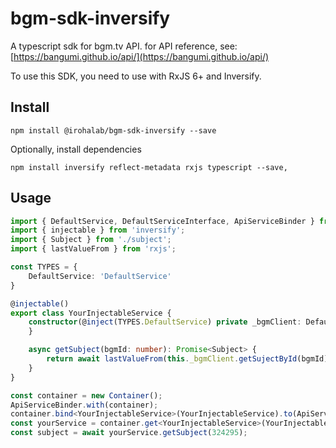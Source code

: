 # bgm-sdk-inversify

A typescript sdk for bgm.tv API. for API reference, see: [https://bangumi.github.io/api/](https://bangumi.github.io/api/)

To use this SDK, you need to use with RxJS 6+ and Inversify.

## Install

```shell
npm install @irohalab/bgm-sdk-inversify --save
```

Optionally, install dependencies
```shell
npm install inversify reflect-metadata rxjs typescript --save,
```

## Usage

```typescript
import { DefaultService, DefaultServiceInterface, ApiServiceBinder } from '@irohalab/bgm-sdk-inversify';
import { injectable } from 'inversify';
import { Subject } from './subject';
import { lastValueFrom } from 'rxjs';

const TYPES = {
    DefaultService: 'DefaultService'
}

@injectable()
export class YourInjectableService {
    constructor(@inject(TYPES.DefaultService) private _bgmClient: DefaultService) {
    }

    async getSubject(bgmId: number): Promise<Subject> {
        return await lastValueFrom(this._bgmClient.getSujectById(bgmId));
    }
}

const container = new Container();
ApiServiceBinder.with(container);
container.bind<YourInjectableService>(YourInjectableService).to(ApiServiceBinder);
const yourService = container.get<YourInjectableService>(YourInjectableService);
const subject = await yourService.getSubject(324295);
```

